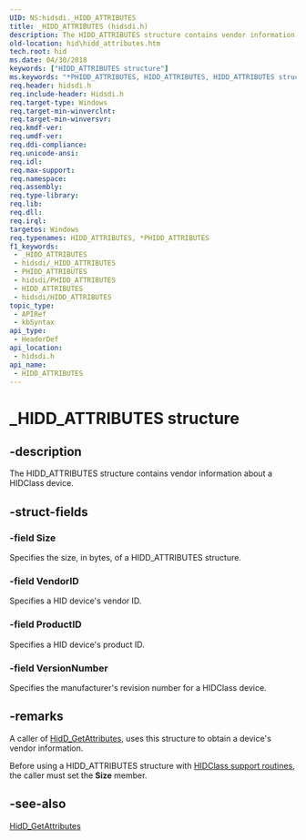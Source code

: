 ```yaml
---
UID: NS:hidsdi._HIDD_ATTRIBUTES
title: _HIDD_ATTRIBUTES (hidsdi.h)
description: The HIDD_ATTRIBUTES structure contains vendor information about a HIDClass device.
old-location: hid\hidd_attributes.htm
tech.root: hid
ms.date: 04/30/2018
keywords: ["HIDD_ATTRIBUTES structure"]
ms.keywords: "*PHIDD_ATTRIBUTES, HIDD_ATTRIBUTES, HIDD_ATTRIBUTES structure [Human Input Devices], PHIDD_ATTRIBUTES, PHIDD_ATTRIBUTES structure pointer [Human Input Devices], _HIDD_ATTRIBUTES, hid.hidd_attributes, hidsdi/HIDD_ATTRIBUTES, hidsdi/PHIDD_ATTRIBUTES, hidstrct_450ed87e-655a-414d-b24a-8b1aec7564b8.xml"
req.header: hidsdi.h
req.include-header: Hidsdi.h
req.target-type: Windows
req.target-min-winverclnt: 
req.target-min-winversvr: 
req.kmdf-ver: 
req.umdf-ver: 
req.ddi-compliance: 
req.unicode-ansi: 
req.idl: 
req.max-support: 
req.namespace: 
req.assembly: 
req.type-library: 
req.lib: 
req.dll: 
req.irql: 
targetos: Windows
req.typenames: HIDD_ATTRIBUTES, *PHIDD_ATTRIBUTES
f1_keywords:
 - _HIDD_ATTRIBUTES
 - hidsdi/_HIDD_ATTRIBUTES
 - PHIDD_ATTRIBUTES
 - hidsdi/PHIDD_ATTRIBUTES
 - HIDD_ATTRIBUTES
 - hidsdi/HIDD_ATTRIBUTES
topic_type:
 - APIRef
 - kbSyntax
api_type:
 - HeaderDef
api_location:
 - hidsdi.h
api_name:
 - HIDD_ATTRIBUTES
---
```


# _HIDD_ATTRIBUTES structure


## -description

The HIDD_ATTRIBUTES structure contains vendor information about a HIDClass device.

## -struct-fields

### -field Size

Specifies the size, in bytes, of a HIDD_ATTRIBUTES structure.

### -field VendorID

Specifies a HID device's vendor ID.

### -field ProductID

Specifies a HID device's product ID.

### -field VersionNumber

Specifies the manufacturer's revision number for a HIDClass device.

## -remarks

A caller of <a href="/windows-hardware/drivers/ddi/hidsdi/nf-hidsdi-hidd_getattributes">HidD_GetAttributes</a>, uses this structure to obtain a device's vendor information.

Before using a HIDD_ATTRIBUTES structure with <a href="/windows-hardware/drivers/ddi/index">HIDClass support routines</a>, the caller must set the <b>Size</b> member.

## -see-also

<a href="/windows-hardware/drivers/ddi/hidsdi/nf-hidsdi-hidd_getattributes">HidD_GetAttributes</a>
